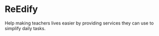 # ReEdify
Help making teachers lives easier by providing services they can use to simplify daily tasks.

